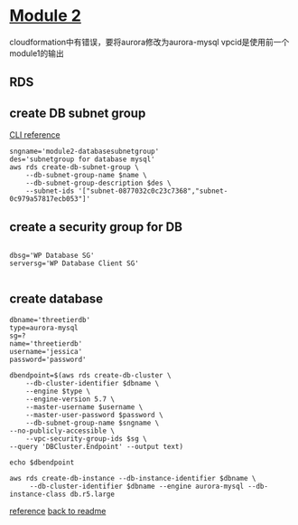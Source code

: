 # [Module 2](https://catalog.us-east-1.prod.workshops.aws/workshops/5ceb632a-c07f-44a5-a3bd-b8f616a631c0/en-US/database/lab2)

cloudformation中有错误，要将aurora修改为aurora-mysql
vpcid是使用前一个module1的输出

## RDS

## create DB subnet group 
[CLI reference](https://docs.aws.amazon.com/cli/latest/reference/rds/create-db-subnet-group.html)

```
sngname='module2-databasesubnetgroup'
des='subnetgroup for database mysql'
aws rds create-db-subnet-group \
    --db-subnet-group-name $name \
    --db-subnet-group-description $des \
    --subnet-ids '["subnet-0877032c0c23c7368","subnet-0c979a57817ecb053"]' 

```
## create a security group for DB

```

dbsg='WP Database SG'
serversg='WP Database Client SG'


```

## create database
```
dbname='threetierdb'
type=aurora-mysql
sg=?
name='threetierdb'
username='jessica'
password='password'
```

```
dbendpoint=$(aws rds create-db-cluster \
    --db-cluster-identifier $dbname \
    --engine $type \
    --engine-version 5.7 \
    --master-username $username \
    --master-user-password $password \
    --db-subnet-group-name $sngname \
--no-publicly-accessible \
    --vpc-security-group-ids $sg \
--query 'DBCluster.Endpoint' --output text)

echo $dbendpoint
```
```
aws rds create-db-instance --db-instance-identifier $dbname \
     --db-cluster-identifier $dbname --engine aurora-mysql --db-instance-class db.r5.large
```

[reference](https://docs.aws.amazon.com/AmazonRDS/latest/AuroraUserGuide/Aurora.CreateInstance.html)
[back to readme](readme.md)
